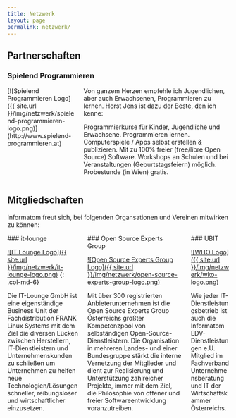 ```yaml
---
title: Netzwerk
layout: page
permalink: netzwerk/
---
```


Partnerschaften
---------------

### Spielend Programmieren

<div class="columns" markdown="1"><div class="column" markdown="1">
[![Spielend Programmieren Logo]({{ site.url }}/img/netzwerk/spielend-programmieren-logo.png)](http://www.spielend-programmieren.at)
</div><div class="column" markdown="1">
Von ganzem Herzen empfehle ich Jugendlichen, aber auch Erwachsenen,
Programmieren zu lernen. Horst Jens ist dazu der Beste, den ich kenne:

Programmierkurse für Kinder, Jugendliche und Erwachsene. Programmieren
lernen. Computerspiele / Apps selbst erstellen & publizieren. Mit zu
100% freier (free/libre Open Source) Software. Workshops an Schulen und
bei Veranstaltungen (Geburtstagsfeiern) möglich. Probestunde (in Wien)
gratis.
</div></div>


Mitgliedschaften
----------------

Informatom freut sich, bei folgenden Organsationen und Vereinen
mitwirken zu können:

<div class="columns" markdown="1"><div class="column" markdown="1">
### it-lounge

[![IT Lounge Logo]({{ site.url }}/img/netzwerk/it-lounge-logo.png)](http://www.it-lounge.at)
{: .col-md-6}

Die IT-Lounge GmbH ist eine eigenständige Business Unit der
Fachdistribution FRANK Linux Systems mit dem Ziel die diversen Lücken
zwischen Herstellern, IT-Dienstleistern und Unternehmenskunden zu
schließen um Unternehmen zu helfen neue Technologien/Lösungen schneller,
reibungsloser und wirtschaftlicher einzusetzen.
</div><div class="column" markdown="1">
### Open Source Experts Group

[![Open Source Experts Group Logo]({{ site.url }}/img/netzwerk/open-source-experts-group-logo.png)](http://http://www.opensource.co.at/)

Mit über 300 registrierten Anbieterunternehmen ist die Open Source
Experts Group Österreichs größter Kompetenzpool von selbständigen
Open-Source-Dienstleistern. Die Organisation in mehreren Landes- und
einer Bundesgruppe stärkt die interne Vernetzung der Mitglieder und
dient zur Realisierung und Unterstützung zahlreicher Projekte, immer mit
dem Ziel, die Philosophie von offener und freier Softwareentwicklung
voranzutreiben.

</div><div class="column" markdown="1">
### UBIT

[![WHO Logo]({{ site.url }}/img/netzwerk/wko-logo.png)](http://https://www.wko.at/Content.Node/branchen/oe/sparte_iuc/Unternehmensberatung-und-Informationstechnologie/Startseite_-_Unternehmenberatung_und_Informationstechnologi.html
)

Wie jeder IT-Dienstleistungsbetrieb ist auch die Informatom
EDV-Dienstleistungen e.U. Mitglied im Fachverband Unternehmensberatung
und IT der Wirtschaftskammer Österreichs.
</div></div>